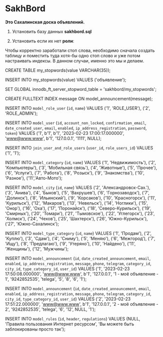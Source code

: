 # SakhBord

**Это Сахалинская доска объявлений.**

1. Установить базу данных **sakhbord.sql**


2. Установить если их нет **роли**:







Чтобы корректно заработали стоп слова, необходимо сначала создать таблицу и поместить туда хотя-бы одно стоп слово
и уже потом настраивать индексы. В данном случаи, именно это мы и делаем.


CREATE TABLE my_stopwords(value VARCHAR(35));


INSERT INTO my_stopwords(value) VALUES ('объявление');


SET GLOBAL innodb_ft_server_stopword_table = 'sakhbord/my_stopwords';


CREATE FULLTEXT INDEX message ON model_announcement(message);





INSERT INTO `model_role_user` (`id`, `name`) VALUES ('1', 'ROLE_USER'), ('2', 'ROLE_ADMIN');


INSERT INTO `model_user` (`id`, `account_non_locked`, `confirmation_email`, `date_created_user`, `email`, `enabled`, `ip_address_registration`, `password`, `token`) VALUES ('1', b'1', b'1', '2023-02-23 17:00:17.000000', 'www@www.www', b'1', '127.0.0.1', '1111', NULL);


INSERT INTO `join_user_and_role_users` (`user_id`, `role_users_id`) VALUES ('1', '1');


INSERT INTO `model_category` (`id`, `name`) VALUES ('1', 'Недвижимость'), ('2', 'Компьютеры'), ('3', 'Мобильная связь'), ('4', 'Животные'), ('5', 'Прочее'), ('6', 'Услуги'), ('7', 'Работа'), ('8', 'Розыск'), ('9', 'Знакомства'), ('10', 'Разное'), ('11','Авто-Мото');


INSERT INTO `model_city` (`id`, `name`) VALUES ('2', 'Александровск-Сах.'), ('3', 'Анива'), ('4', 'Быков'), ('5', 'Вахрушев'), ('6', 'Горнозаводск'), ('7', 'Долинск'), ('8', 'Ильинский'), ('9', 'Корсаков'), ('10', 'Красногорск'), ('11', 'Курильск'), ('12', 'Макаров'), ('13', 'Невельск'), ('14', 'Ноглики'), ('15', 'Онор'), ('16', 'Оха'), ('17', 'Поронайск'), ('18', 'Северо-Курильск'), ('19', 'Смирных'), ('20', 'Томари'), ('21', 'Тымовское'), ('22', 'Углегорск'), ('23', 'Холмск'), ('24', 'Чехов'), ('25', 'Шахтерск'), ('26', 'Южно-Курильск'), ('27', 'Южно-Сахалинск');


INSERT INTO `model_type_category` (`id`, `name`) VALUES ('1', 'Продам'), ('2', 'Куплю'), ('3', 'Сдам'), ('4', 'Сниму'), ('5', 'Меняю'), ('6', 'Межгород'), ('7', 'Ищу'), ('8', 'Предлагаю'), ('9', 'Утеряно'), ('10', 'Найдено'), ('11', 'Женщины'), ('12', 'Мужчины');


INSERT INTO `model_announcement` (`id`, `date_created_announcement`, `email`, `enabled`, `ip_address_registration`, `message`, `phone`, `telegram`, `category_id`, `city_id`, `type_category_id`, `user_id`) VALUES ('1', '2023-02-23 17:50:08.000000', 'www@www.www', b'1', '127.0.0.1', '1 - моё объявление - 1', '9242852535', 'telega', '5', '8', '6', '1');


INSERT INTO `model_announcement` (`id`, `date_created_announcement`, `email`, `enabled`, `ip_address_registration`, `message`, `phone`, `telegram`, `category_id`, `city_id`, `type_category_id`, `user_id`) VALUES ('2', '2023-02-23 17:51:22.000000', 'www@www.www', b'1', '127.0.0.1', '2 - моё объявление - 2', '9242852535', 'telega', '6', '12', NULL, '1');


INSERT INTO `model_rules` (`id`, `header`, `regulations`) VALUES (NULL, 'Правила пользования Интернет ресурсом', 'Вы можете быть заблокированы просто так');

